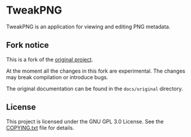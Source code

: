 # TweakPNG

TweakPNG is an application for viewing and editing PNG metadata.

## Fork notice

This is a fork of the [original project](https://github.com/jsummers/tweakpng).

At the moment all the changes in this fork are experimental. The changes may break compilation or introduce bugs.

The original documentation can be found in the `docs/original` directory.

## License

This project is licensed under the GNU GPL 3.0 License. See the [COPYING.txt](COPYING.txt) file for details.
